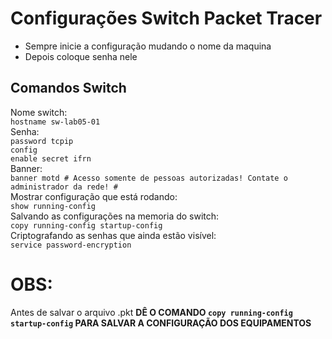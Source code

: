 # Configurações Switch Packet Tracer
- Sempre inicie a configuração mudando o nome da maquina
- Depois coloque senha nele

## Comandos Switch
Nome switch: <br> 
`hostname sw-lab05-01` <br> 
Senha: <br> 
`password tcpip` <br> 
`config` <br> 
`enable secret ifrn` <br> 
Banner: <br> 
`banner motd # Acesso somente de pessoas autorizadas! Contate o administrador da rede! #` <br> 
Mostrar configuração que está rodando: <br> 
`show running-config` <br> 
Salvando as configurações na memoria do switch: <br> 
`copy running-config startup-config` <br> 
Criptografando as senhas que ainda estão visível: <br> 
`service password-encryption` <br> 
# OBS:
Antes de salvar o arquivo .pkt **DÊ O COMANDO `copy running-config startup-config` PARA SALVAR A CONFIGURAÇÃO DOS EQUIPAMENTOS**

